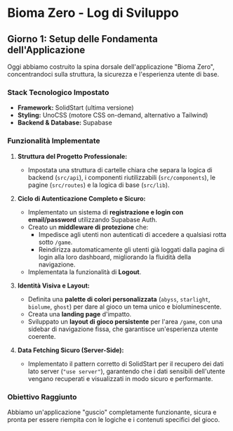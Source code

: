 # Bioma Zero - Log di Sviluppo

## Giorno 1: Setup delle Fondamenta dell'Applicazione

Oggi abbiamo costruito la spina dorsale dell'applicazione "Bioma Zero", concentrandoci sulla struttura, la sicurezza e l'esperienza utente di base.

### Stack Tecnologico Impostato
- **Framework:** SolidStart (ultima versione)
- **Styling:** UnoCSS (motore CSS on-demand, alternativo a Tailwind)
- **Backend & Database:** Supabase

### Funzionalità Implementate
1.  **Struttura del Progetto Professionale:**
    -   Impostata una struttura di cartelle chiara che separa la logica di backend (`src/api`), i componenti riutilizzabili (`src/components`), le pagine (`src/routes`) e la logica di base (`src/lib`).

2.  **Ciclo di Autenticazione Completo e Sicuro:**
    -   Implementato un sistema di **registrazione e login con email/password** utilizzando Supabase Auth.
    -   Creato un **middleware di protezione** che:
        -   Impedisce agli utenti non autenticati di accedere a qualsiasi rotta sotto `/game`.
        -   Reindirizza automaticamente gli utenti già loggati dalla pagina di login alla loro dashboard, migliorando la fluidità della navigazione.
    -   Implementata la funzionalità di **Logout**.

3.  **Identità Visiva e Layout:**
    -   Definita una **palette di colori personalizzata** (`abyss`, `starlight`, `biolume`, `ghost`) per dare al gioco un tema unico e bioluminescente.
    -   Creata una **landing page** d'impatto.
    -   Sviluppato un **layout di gioco persistente** per l'area `/game`, con una sidebar di navigazione fissa, che garantisce un'esperienza utente coerente.

4.  **Data Fetching Sicuro (Server-Side):**
    -   Implementato il pattern corretto di SolidStart per il recupero dei dati lato server (`"use server"`), garantendo che i dati sensibili dell'utente vengano recuperati e visualizzati in modo sicuro e performante.

### Obiettivo Raggiunto
Abbiamo un'applicazione "guscio" completamente funzionante, sicura e pronta per essere riempita con le logiche e i contenuti specifici del gioco.
